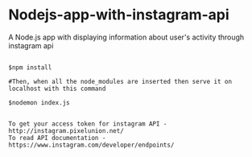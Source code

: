 # Nodejs-app-with-instagram-api
A Node.js app with displaying information about user's activity through instagram api 


```#write following commands 

$npm install

#Then, when all the node_modules are inserted then serve it on localhost with this command

$nodemon index.js


To get your access token for instagram API - http://instagram.pixelunion.net/
To read API documentation - https://www.instagram.com/developer/endpoints/
